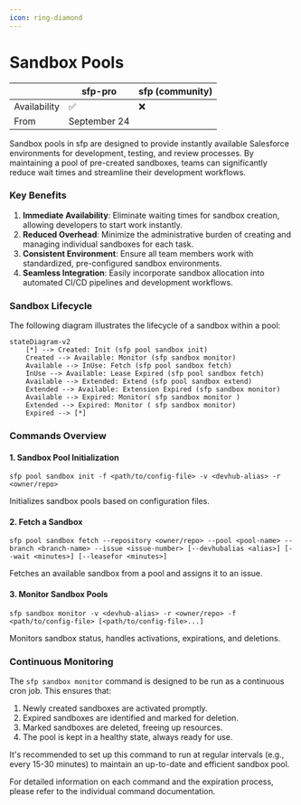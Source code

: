```yaml
---
icon: ring-diamond
---
```


# Sandbox Pools

|              | sfp-pro      | sfp (community) |
| ------------ | ------------ | --------------- |
| Availability | ✅            | ❌               |
| From         | September 24 |                 |

Sandbox pools in sfp are designed to provide instantly available Salesforce environments for development, testing, and review processes. By maintaining a pool of pre-created sandboxes, teams can significantly reduce wait times and streamline their development workflows.

### Key Benefits

1. **Immediate Availability**: Eliminate waiting times for sandbox creation, allowing developers to start work instantly.
2. **Reduced Overhead**: Minimize the administrative burden of creating and managing individual sandboxes for each task.
3. **Consistent Environment**: Ensure all team members work with standardized, pre-configured sandbox environments.
4. **Seamless Integration**: Easily incorporate sandbox allocation into automated CI/CD pipelines and development workflows.



### Sandbox Lifecycle

The following diagram illustrates the lifecycle of a sandbox within a pool:



```mermaid
stateDiagram-v2
    [*] --> Created: Init (sfp pool sandbox init)
    Created --> Available: Monitor (sfp sandbox monitor)
    Available --> InUse: Fetch (sfp pool sandbox fetch)
    InUse --> Available: Lease Expired (sfp pool sandbox fetch)
    Available --> Extended: Extend (sfp pool sandbox extend)
    Extended --> Available: Extension Expired (sfp sandbox monitor)
    Available --> Expired: Monitor( sfp sandbox monitor )
    Extended --> Expired: Monitor ( sfp sandbox monitor)
    Expired --> [*] 

```

### Commands Overview

#### 1. Sandbox Pool Initialization

```
sfp pool sandbox init -f <path/to/config-file> -v <devhub-alias> -r <owner/repo>
```

Initializes sandbox pools based on configuration files.

#### 2. Fetch a Sandbox

```
sfp pool sandbox fetch --repository <owner/repo> --pool <pool-name> --branch <branch-name> --issue <issue-number> [--devhubalias <alias>] [--wait <minutes>] [--leasefor <minutes>]
```

Fetches an available sandbox from a pool and assigns it to an issue.

#### 3. Monitor Sandbox Pools

```
sfp sandbox monitor -v <devhub-alias> -r <owner/repo> -f <path/to/config-file> [<path/to/config-file>...]
```

Monitors sandbox status, handles activations, expirations, and deletions.

### Continuous Monitoring

The `sfp sandbox monitor` command is designed to be run as a continuous cron job. This ensures that:

1. Newly created sandboxes are activated promptly.
2. Expired sandboxes are identified and marked for deletion.
3. Marked sandboxes are deleted, freeing up resources.
4. The pool is kept in a healthy state, always ready for use.

It's recommended to set up this command to run at regular intervals (e.g., every 15-30 minutes) to maintain an up-to-date and efficient sandbox pool.

For detailed information on each command and the expiration process, please refer to the individual command documentation.
